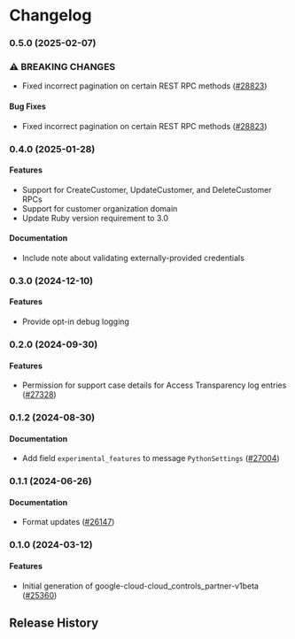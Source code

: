 # Changelog

### 0.5.0 (2025-02-07)

### ⚠ BREAKING CHANGES

* Fixed incorrect pagination on certain REST RPC methods ([#28823](https://github.com/googleapis/google-cloud-ruby/issues/28823))

#### Bug Fixes

* Fixed incorrect pagination on certain REST RPC methods ([#28823](https://github.com/googleapis/google-cloud-ruby/issues/28823)) 

### 0.4.0 (2025-01-28)

#### Features

* Support for CreateCustomer, UpdateCustomer, and DeleteCustomer RPCs 
* Support for customer organization domain 
* Update Ruby version requirement to 3.0 
#### Documentation

* Include note about validating externally-provided credentials 

### 0.3.0 (2024-12-10)

#### Features

* Provide opt-in debug logging 

### 0.2.0 (2024-09-30)

#### Features

* Permission for support case details for Access Transparency log entries ([#27328](https://github.com/googleapis/google-cloud-ruby/issues/27328)) 

### 0.1.2 (2024-08-30)

#### Documentation

* Add field `experimental_features` to message `PythonSettings` ([#27004](https://github.com/googleapis/google-cloud-ruby/issues/27004)) 

### 0.1.1 (2024-06-26)

#### Documentation

* Format updates ([#26147](https://github.com/googleapis/google-cloud-ruby/issues/26147)) 

### 0.1.0 (2024-03-12)

#### Features

* Initial generation of google-cloud-cloud_controls_partner-v1beta ([#25360](https://github.com/googleapis/google-cloud-ruby/issues/25360)) 

## Release History
